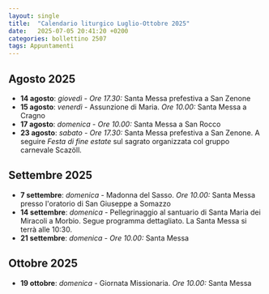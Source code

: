 ```yaml
---
layout: single
title:  "Calendario liturgico Luglio-Ottobre 2025"
date:   2025-07-05 20:41:20 +0200
categories: bollettino 2507
tags: Appuntamenti
---
```



## Agosto 2025

- **14 agosto**: *giovedì* - *Ore 17.30:* Santa Messa prefestiva a San Zenone
- **15 agosto**: *venerdì* - Assunzione di Maria. *Ore 10.00:* Santa Messa a Cragno
- **17 agosto**: *domenica* - *Ore 10.00:* Santa Messa a San Rocco
- **23 agosto**: *sabato* - *Ore 17.30:* Santa Messa prefestiva a San Zenone. A seguire _Festa di fine estate_ sul sagrato  organizzata col gruppo carnevale Scazöll. 

## Settembre 2025

- **7 settembre**: *domenica* - Madonna del Sasso. *Ore 10.00:* Santa Messa presso l'oratorio di San Giuseppe a Somazzo
- **14 settembre**: *domenica* - Pellegrinaggio al santuario di Santa Maria dei Miracoli a Morbio. Segue programma dettagliato. La Santa Messa si terrà alle 10:30.
- **21 settembre**: *domenica* - *Ore 10.00:* Santa Messa

## Ottobre 2025

- **19 ottobre**: *domenica* - Giornata Missionaria. *Ore 10.00:* Santa Messa




